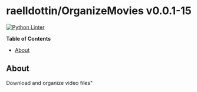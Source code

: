 <!---
This file is auto-generate by a github hook please modify README.template if you don't want to loose your work
-->
# raelldottin/OrganizeMovies v0.0.1-15
[![Python Linter](https://github.com/raelldottin/OrganizeMovies/actions/workflows/pyright.yml/badge.svg)](https://github.com/raelldottin/OrganizeMovies/actions/workflows/pyright.yml)

**Table of Contents**

<!-- toc -->

- [About](#about)

<!-- tocstop -->

## About
Download and organize video files"

